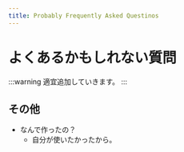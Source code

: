 ```yaml
---
title: Probably Frequently Asked Questinos
---
```

# よくあるかもしれない質問
:::warning 適宜追加していきます。
:::
## その他
* なんで作ったの？
	* 自分が使いたかったから。